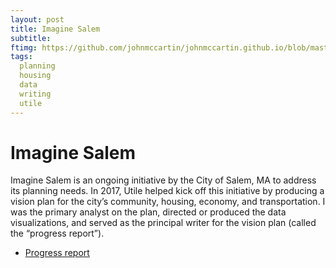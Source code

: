 ```yaml
---
layout: post
title: Imagine Salem
subtitle: 
ftimg: https://github.com/johnmccartin/johnmccartin.github.io/blob/master/img/imagine-salem/portfolio2020_Page_09_Image_0004.jpg?raw=true
tags:
  planning
  housing
  data
  writing
  utile
---
```


# Imagine Salem

Imagine Salem is an ongoing initiative by the City of Salem, MA to address its planning needs. In 2017, Utile helped kick off this initiative by producing a vision plan for the city’s community, housing, economy, and transportation. I was the primary analyst on the plan, directed or produced the data visualizations, and served as the principal writer for the vision plan (called the “progress report”).

* [Progress report](https://www.salem.com/sites/g/files/vyhlif3756/f/uploads/imagine_salem_progress_report.pdf)